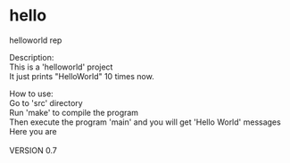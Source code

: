 # hello
helloworld rep

Description:<br/>
	This is a 'helloworld' project<br/>
	It just prints "HelloWorld" 10 times now.<br/>

How to use:<br/>
	Go to 'src' directory<br/>
	Run 'make' to compile the program<br/>
	Then execute the program 'main' and you will get 'Hello World' messages<br/>
	Here you are<br/>
<br/>
VERSION 0.7
